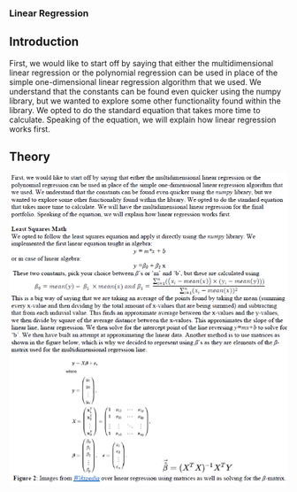 ### Linear Regression 

## Introduction
First, we would like to start off by saying that either the multidimensional linear regression or the polynomial regression can be used in place of the simple one-dimensional linear regression algorithm that we used. We understand that the constants can be found even quicker using the numpy library, but we wanted to explore some other functionality found within the library. We opted to do the standard equation that takes more time to calculate.  Speaking of the equation, we will explain how linear regression works first. 

## Theory
![](images/theoryLinear.PNG)
